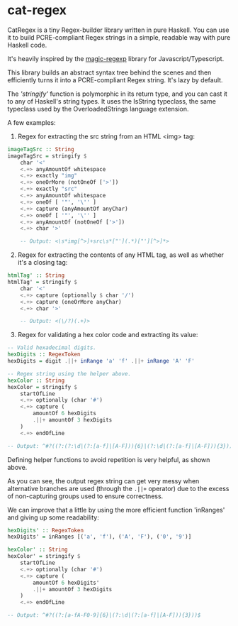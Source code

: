 # cat-regex
CatRegex is a tiny Regex-builder library written in pure Haskell. You can use it to build PCRE-compliant Regex strings in a simple, readable way with pure Haskell code.

It's heavily inspired by the [magic-regexp](https://regexp.dev/) library for Javascript/Typescript.

This library builds an abstract syntax tree behind the scenes and then efficiently turns it into a PCRE-compliant Regex string. It's lazy by default.

The *'stringify'* function is polymorphic in its return type, and you can cast it to any of Haskell's string types. It uses the IsString typeclass, the same typeclass used by the OverloadedStrings language extension.

A few examples:

1. Regex for extracting the src string from an HTML \<img\> tag:

```haskell
imageTagSrc :: String
imageTagSrc = stringify $
    char '<'
    <.+> anyAmountOf whitespace
    <.+> exactly "img"
    <.+> oneOrMore (notOneOf ['>'])
    <.+> exactly "src"
    <.+> anyAmountOf whitespace
    <.+> oneOf [ '"', '\'' ]
    <.+> capture (anyAmountOf anyChar)
    <.+> oneOf [ '"', '\'' ]
    <.+> anyAmountOf (notOneOf ['>'])
    <.+> char '>'

    -- Output: <\s*img[^>]+src\s*["'](.*)["'][^>]*>
```

2. Regex for extracting the contents of any HTML tag, as well as whether it's a closing tag:

```haskell
htmlTag' :: String
htmlTag' = stringify $
    char '<'
    <.+> capture (optionally $ char '/')
    <.+> capture (oneOrMore anyChar)
    <.+> char '>'

    -- Output: <(\/?)(.+)>
```

3. Regex for validating a hex color code and extracting its value:

```haskell
-- Valid hexadecimal digits.
hexDigits :: RegexToken
hexDigits = digit .||+ inRange 'a' 'f' .||+ inRange 'A' 'F'

-- Regex string using the helper above.
hexColor :: String
hexColor = stringify $
    startOfLine
    <.+> optionally (char '#')
    <.+> capture (
        amountOf 6 hexDigits
        .||+ amountOf 3 hexDigits
    )
    <.+> endOfLine

-- Output: ^#?((?:(?:\d|(?:[a-f]|[A-F])){6}|(?:\d|(?:[a-f]|[A-F])){3}))$
```

Defining helper functions to avoid repetition is very helpful, as shown above.

As you can see, the output regex string can get very messy when alternative branches are used (through the `.||+` operator) due to the excess of non-capturing groups used to ensure correctness.

We can improve that a little by using the more efficient function 'inRanges' and giving up some readability:

```haskell
hexDigits' :: RegexToken
hexDigits' = inRanges [('a', 'f'), ('A', 'F'), ('0', '9')]

hexColor' :: String
hexColor' = stringify $
    startOfLine
    <.+> optionally (char '#')
    <.+> capture (
        amountOf 6 hexDigits'
        .||+ amountOf 3 hexDigits
    )
    <.+> endOfLine

-- Output: ^#?((?:[a-fA-F0-9]{6}|(?:\d|(?:[a-f]|[A-F])){3}))$
```
